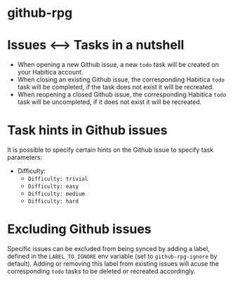 # github-rpg


Issues <--> Tasks in a nutshell
==============================
* When opening a new Github issue, a new `todo` task will be created on your Habitica account.
* When closing an existing Github issue, the corresponding Habitica `todo` task will be completed, if the task does not exist it will be recreated.
* When reopening a closed Github issue, the corresponding Habitica `todo` task will be uncompleted, if it does not exist it will be recreated.

Task hints in Github issues
===========================
It is possible to specify certain hints on the Github issue to specify task parameters:
* Difficulty: 
    - `Difficulty: trivial`
    - `Difficulty: easy`
    - `Difficulty: medium`
    - `Difficulty: hard`

Excluding Github issues
=======================
Specific issues can be excluded from being synced by adding a label, defined in the `LABEL_TO_IGNORE` env variable (set to `github-rpg-ignore` by default).
Adding or removing this label from existing issues will acuse the corresponding `todo` tasks to be deleted or recreated accordingly.
